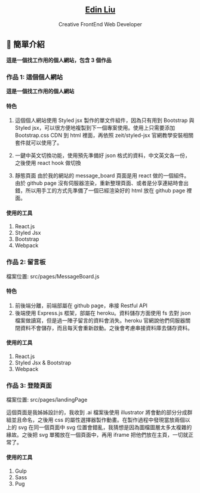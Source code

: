 <p align="center">
  <a href="https://edinliu.github.io/">
    <h2 align="center">Edin Liu</h2>
  </a>
</p> 
<p align="center">Creative FrontEnd Web Developer</p>

## :rocket: 簡單介紹

**這是一個找工作用的個人網站，包含 3 個作品**

### 作品 1: 這個個人網站

**這是一個找工作用的個人網站**

#### 特色

1. 這個個人網站使用 Styled jsx 製作的單文件組件，因為只有用到 Bootstrap 與 Styled jsx，可以很方便地複製到下一個專案使用。使用上只需要添加 Bootstrap.css CDN 到 html 裡面，再依照 zeit/styled-jsx 官網教學安裝相關套件就可以使用了。

2. 一鍵中英文切換功能，使用預先準備好 json 格式的資料，中文英文各一份，之後使用 react hook 做切換

3. 靜態頁面
   由於我的網站的 message_board 頁面是用 react 做的一個組件。由於 github page 沒有伺服器渲染，重新整理頁面、或者是分享連結時會出錯，所以用手工的方式先準備了一個已經渲染好的 html 放在 github page 裡面。

#### 使用的工具

1. React.js
2. Styled Jsx
3. Bootstrap
4. Webpack

### 作品 2: 留言板

檔案位置: src/pages/MessageBoard.js

#### 特色

1. 前後端分離，前端部屬在 github page，串接 Restful API
2. 後端使用 Express.js 框架，部屬在 heroku。資料儲存方面使用 fs 去對 json 檔案做讀寫，但是過一陣子留言的資料會消失。heroku 官網說他們伺服器關閉資料不會儲存，而且每天會重新啟動。之後會考慮串接資料庫去儲存資料。

#### 使用的工具

1. React.js
2. Styled Jsx & Bootstrap
3. Webpack

### 作品 3: 登陸頁面

檔案位置: src/pages/landingPage

這個頁面是我姊姊設計的，我收到 .ai 檔案後使用 illustrator 將會動的部分分成群組並且命名，之後用 css 的屬性選擇器製作動畫。在製作過程中發現當放兩個以上的 svg 在同一個頁面中 svg 位置會錯亂，我猜想是因為圖檔圖層太多太複雜的緣故。之後把 svg 單獨放在一個頁面中，再用 iframe 把他們放在主頁，一切就正常了。

#### 使用的工具

1. Gulp
2. Sass
3. Pug
